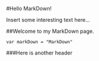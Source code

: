#Hello MarkDown!

Insert some interesting text here...

##Welcome to my MarkDown page.

    var markDown = "MarkDown"

###Here is another header
